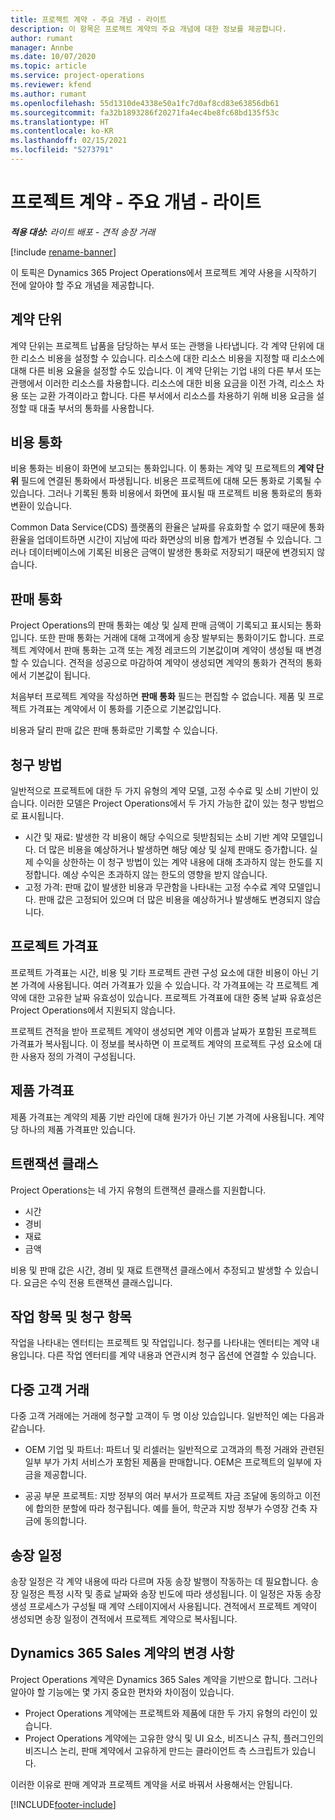 ```yaml
---
title: 프로젝트 계약 - 주요 개념 - 라이트
description: 이 항목은 프로젝트 계약의 주요 개념에 대한 정보를 제공합니다.
author: rumant
manager: Annbe
ms.date: 10/07/2020
ms.topic: article
ms.service: project-operations
ms.reviewer: kfend
ms.author: rumant
ms.openlocfilehash: 55d1310de4338e50a1fc7d0af8cd83e63856db61
ms.sourcegitcommit: fa32b1893286f20271fa4ec4be8fc68bd135f53c
ms.translationtype: HT
ms.contentlocale: ko-KR
ms.lasthandoff: 02/15/2021
ms.locfileid: "5273791"
---
```

# <a name="project-contracts---key-concepts---lite"></a>프로젝트 계약 - 주요 개념 - 라이트

_**적용 대상:** 라이트 배포 - 견적 송장 거래_

[!include [rename-banner](~/includes/cc-data-platform-banner.md)]

이 토픽은 Dynamics 365 Project Operations에서 프로젝트 계약 사용을 시작하기 전에 알아야 할 주요 개념을 제공합니다.

## <a name="contracting-unit"></a>계약 단위

계약 단위는 프로젝트 납품을 담당하는 부서 또는 관행을 나타냅니다. 각 계약 단위에 대한 리소스 비용을 설정할 수 있습니다. 리소스에 대한 리소스 비용을 지정할 때 리소스에 대해 다른 비용 요율을 설정할 수도 있습니다. 이 계약 단위는 기업 내의 다른 부서 또는 관행에서 이러한 리소스를 차용합니다. 리소스에 대한 비용 요금을 이전 가격, 리소스 차용 또는 교환 가격이라고 합니다. 다른 부서에서 리소스를 차용하기 위해 비용 요금을 설정할 때 대출 부서의 통화를 사용합니다.

## <a name="cost-currency"></a>비용 통화

비용 통화는 비용이 화면에 보고되는 통화입니다. 이 통화는 계약 및 프로젝트의 **계약 단위** 필드에 연결된 통화에서 파생됩니다. 비용은 프로젝트에 대해 모든 통화로 기록될 수 있습니다. 그러나 기록된 통화 비용에서 화면에 표시될 때 프로젝트 비용 통화로의 통화 변환이 있습니다.

Common Data Service(CDS) 플랫폼의 환율은 날짜를 유효화할 수 없기 때문에 통화 환율을 업데이트하면 시간이 지남에 따라 화면상의 비용 합계가 변경될 수 있습니다. 그러나 데이터베이스에 기록된 비용은 금액이 발생한 통화로 저장되기 때문에 변경되지 않습니다.

## <a name="sales-currency"></a>판매 통화

Project Operations의 판매 통화는 예상 및 실제 판매 금액이 기록되고 표시되는 통화입니다. 또한 판매 통화는 거래에 대해 고객에게 송장 발부되는 통화이기도 합니다. 프로젝트 계약에서 판매 통화는 고객 또는 계정 레코드의 기본값이며 계약이 생성될 때 변경할 수 있습니다. 견적을 성공으로 마감하여 계약이 생성되면 계약의 통화가 견적의 통화에서 기본값이 됩니다.

처음부터 프로젝트 계약을 작성하면 **판매 통화** 필드는 편집할 수 없습니다. 제품 및 프로젝트 가격표는 계약에서 이 통화를 기준으로 기본값입니다.

비용과 달리 판매 값은 판매 통화로만 기록할 수 있습니다.

## <a name="billing-method"></a>청구 방법

일반적으로 프로젝트에 대한 두 가지 유형의 계약 모델, 고정 수수료 및 소비 기반이 있습니다. 이러한 모델은 Project Operations에서 두 가지 가능한 값이 있는 청구 방법으로 표시됩니다.

- 시간 및 재료: 발생한 각 비용이 해당 수익으로 뒷받침되는 소비 기반 계약 모델입니다. 더 많은 비용을 예상하거나 발생하면 해당 예상 및 실제 판매도 증가합니다. 실제 수익을 상한하는 이 청구 방법이 있는 계약 내용에 대해 초과하지 않는 한도를 지정합니다. 예상 수익은 초과하지 않는 한도의 영향을 받지 않습니다.
- 고정 가격: 판매 값이 발생한 비용과 무관함을 나타내는 고정 수수료 계약 모델입니다. 판매 값은 고정되어 있으며 더 많은 비용을 예상하거나 발생해도 변경되지 않습니다.

## <a name="project-price-lists"></a>프로젝트 가격표

프로젝트 가격표는 시간, 비용 및 기타 프로젝트 관련 구성 요소에 대한 비용이 아닌 기본 가격에 사용됩니다. 여러 가격표가 있을 수 있습니다. 각 가격표에는 각 프로젝트 계약에 대한 고유한 날짜 유효성이 있습니다. 프로젝트 가격표에 대한 중복 날짜 유효성은 Project Operations에서 지원되지 않습니다.

프로젝트 견적을 받아 프로젝트 계약이 생성되면 계약 이름과 날짜가 포함된 프로젝트 가격표가 복사됩니다. 이 정보를 복사하면 이 프로젝트 계약의 프로젝트 구성 요소에 대한 사용자 정의 가격이 구성됩니다.

## <a name="product-price-lists"></a>제품 가격표

제품 가격표는 계약의 제품 기반 라인에 대해 원가가 아닌 기본 가격에 사용됩니다. 계약당 하나의 제품 가격표만 있습니다.

## <a name="transaction-classes"></a>트랜잭션 클래스

Project Operations는 네 가지 유형의 트랜잭션 클래스를 지원합니다.

- 시간
- 경비
- 재료
- 금액

비용 및 판매 값은 시간, 경비 및 재료 트랜잭션 클래스에서 추정되고 발생할 수 있습니다. 요금은 수익 전용 트랜잭션 클래스입니다.

## <a name="work-entities-and-billing-entities"></a>작업 항목 및 청구 항목

작업을 나타내는 엔터티는 프로젝트 및 작업입니다. 청구를 나타내는 엔터티는 계약 내용입니다. 다른 작업 엔터티를 계약 내용과 연관시켜 청구 옵션에 연결할 수 있습니다.

## <a name="multi-customer-deals"></a>다중 고객 거래

다중 고객 거래에는 거래에 청구할 고객이 두 명 이상 있습입니다. 일반적인 예는 다음과 같습니다.

- OEM 기업 및 파트너: 파트너 및 리셀러는 일반적으로 고객과의 특정 거래와 관련된 일부 부가 가치 서비스가 포함된 제품을 판매합니다. OEM은 프로젝트의 일부에 자금을 제공합니다. 

- 공공 부문 프로젝트: 지방 정부의 여러 부서가 프로젝트 자금 조달에 동의하고 이전에 합의한 분할에 따라 청구됩니다. 예를 들어, 학군과 지방 정부가 수영장 건축 자금에 동의합니다.

## <a name="invoice-schedules"></a>송장 일정

송장 일정은 각 계약 내용에 따라 다르며 자동 송장 발행이 작동하는 데 필요합니다. 송장 일정은 특정 시작 및 종료 날짜와 송장 빈도에 따라 생성됩니다. 이 일정은 자동 송장 생성 프로세스가 구성될 때 계약 스테이지에서 사용됩니다. 견적에서 프로젝트 계약이 생성되면 송장 일정이 견적에서 프로젝트 계약으로 복사됩니다.

## <a name="changes-from-the-dynamics-365-sales-contract"></a>Dynamics 365 Sales 계약의 변경 사항

Project Operations 계약은 Dynamics 365 Sales 계약을 기반으로 합니다. 그러나 알아야 할 기능에는 몇 가지 중요한 편차와 차이점이 있습니다.

- Project Operations 계약에는 프로젝트와 제품에 대한 두 가지 유형의 라인이 있습니다.
- Project Operations 계약에는 고유한 양식 및 UI 요소, 비즈니스 규칙, 플러그인의 비즈니스 논리, 판매 계약에서 고유하게 만드는 클라이언트 측 스크립트가 있습니다.

이러한 이유로 판매 계약과 프로젝트 계약을 서로 바꿔서 사용해서는 안됩니다.


[!INCLUDE[footer-include](../../includes/footer-banner.md)]